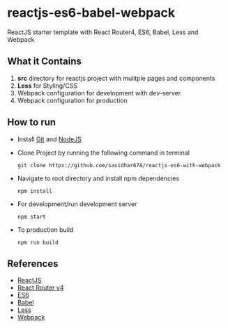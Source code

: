 # reactjs-es6-babel-webpack
ReactJS starter template with React Router4, ES6, Babel, Less and Webpack

## What it Contains

1. **src** directory for reactjs project with mulitple pages and components
2. **Less** for Styling/CSS
3. Webpack configuration for development with dev-server 
4. Webpack configuration for production 


## How to run

- Install [Git](https://git-scm.com/) and [NodeJS](https://nodejs.org) </a> 

- Clone Project by running the following command in terminal
	```
	git clone https://github.com/sasidhar678/reactjs-es6-with-webpack 
	```

- Navigate to root directory and install npm dependencies 
	```
	npm install
	```

- For development/run development server
	```
	npm start
	```
- To production build 
	```
	npm run build
	```
## References
- [ReactJS](https://reactjs.org/)
- [React Router v4](https://reacttraining.com/react-router/)
- [ES6](https://es6.io/)
- [Babel](https://babeljs.io/)
- [Less](http://lesscss.org/)
- [Webpack](https://webpack.js.org/)
